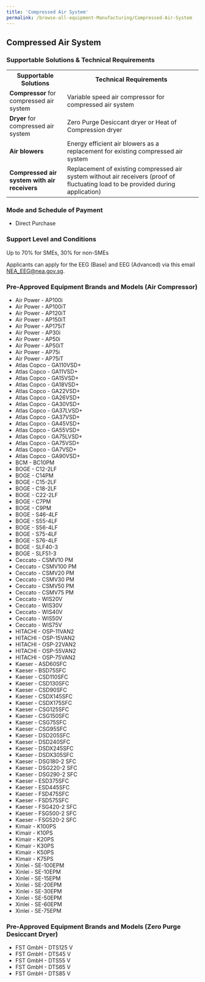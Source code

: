 ```yaml
---
title: 'Compressed Air System'
permalink: /browse-all-equipment-Manufacturing/Compressed-Air-System
---
```


## Compressed Air System

### Supportable Solutions & Technical Requirements

<table>
<tr>
    <th width="30%"><b>Supportable Solutions</b></th>
    <th width="auto"><b>Technical Requirements</b></th>
</tr>
<tr>
    <td><b>Compressor</b> for compressed air system</td>
    <td>Variable speed air compressor for compressed air system</td>
</tr>
<tr>
    <td><b>Dryer</b> for compressed air system</td>
    <td>Zero Purge Desiccant dryer or Heat of Compression dryer</td>
</tr>
<tr>
    <td><b>Air blowers</b></td>
    <td>Energy efficient air blowers as a replacement for existing compressed air system</td>
</tr>
<tr>
    <td><b>Compressed air system with air receivers</b></td>
    <td>Replacement of existing compressed air system without air receivers (proof of fluctuating load to be provided during application)</td>
</tr>
</table>

### Mode and Schedule of Payment 

- Direct Purchase

### Support Level and Conditions

Up to 70% for SMEs, 30% for non-SMEs

Applicants can apply for the EEG (Base) and EEG (Advanced) via this email <a title="" href="mailto:NEA_EEG@nea.gov.sg" target="_blank" rel="noopener">NEA_EEG@nea.gov.sg</a>.

### Pre-Approved Equipment Brands and Models (Air Compressor)

- Air Power - AP100i
- Air Power - AP100iT
- Air Power - AP120iT
- Air Power - AP150iT
- Air Power - AP175iT
- Air Power - AP30i
- Air Power - AP50i
- Air Power - AP50iT
- Air Power - AP75i
- Air Power - AP75iT
- Atlas Copco - GA110VSD+
- Atlas Copco - GA11VSD+
- Atlas Copco - GA15VSD+
- Atlas Copco - GA18VSD+
- Atlas Copco - GA22VSD+
- Atlas Copco - GA26VSD+
- Atlas Copco - GA30VSD+
- Atlas Copco - GA37LVSD+
- Atlas Copco - GA37VSD+
- Atlas Copco - GA45VSD+
- Atlas Copco - GA55VSD+
- Atlas Copco - GA75LVSD+
- Atlas Copco - GA75VSD+
- Atlas Copco - GA7VSD+
- Atlas Copco - GA90VSD+
- BCM - BC10PM
- BOGE - C12-2LF
- BOGE - C14PM
- BOGE - C15-2LF
- BOGE - C18-2LF
- BOGE - C22-2LF
- BOGE - C7PM
- BOGE - C9PM
- BOGE - S46-4LF
- BOGE - S55-4LF
- BOGE - S56-4LF
- BOGE - S75-4LF
- BOGE - S76-4LF
- BOGE - SLF40-3
- BOGE - SLF51-3
- Ceccato - CSMV10 PM
- Ceccato - CSMV100 PM
- Ceccato - CSMV20 PM
- Ceccato - CSMV30 PM
- Ceccato - CSMV50 PM
- Ceccato - CSMV75 PM
- Ceccato - WIS20V
- Ceccato - WIS30V
- Ceccato - WIS40V
- Ceccato - WIS50V
- Ceccato - WIS75V
- HITACHI - OSP-11VAN2
- HITACHI - OSP-15VAN2
- HITACHI - OSP-22VAN2
- HITACHI - OSP-55VAN2
- HITACHI - OSP-75VAN2
- Kaeser - ASD60SFC
- Kaeser - BSD75SFC
- Kaeser - CSD110SFC
- Kaeser - CSD130SFC
- Kaeser - CSD90SFC
- Kaeser - CSDX145SFC
- Kaeser - CSDX175SFC
- Kaeser - CSG125SFC
- Kaeser - CSG150SFC
- Kaeser - CSG75SFC
- Kaeser - CSG95SFC
- Kaeser - DSD205SFC
- Kaeser - DSD240SFC
- Kaeser - DSDX245SFC
- Kaeser - DSDX305SFC
- Kaeser - DSG180-2 SFC
- Kaeser - DSG220-2 SFC
- Kaeser - DSG290-2 SFC
- Kaeser - ESD375SFC
- Kaeser - ESD445SFC
- Kaeser - FSD475SFC
- Kaeser - FSD575SFC
- Kaeser - FSG420-2 SFC
- Kaeser - FSG500-2 SFC
- Kaeser - FSG520-2 SFC
- Kimair - K100PS
- Kimair - K10PS
- Kimair - K20PS
- Kimair - K30PS
- Kimair - K50PS
- Kimair - K75PS
- Xinlei - SE-100EPM
- Xinlei - SE-10EPM
- Xinlei - SE-15EPM
- Xinlei - SE-20EPM
- Xinlei - SE-30EPM
- Xinlei - SE-50EPM
- Xinlei - SE-60EPM
- Xinlei - SE-75EPM

### Pre-Approved Equipment Brands and Models (Zero Purge Desiccant Dryer)

- FST GmbH - DTS125 V
- FST GmbH - DTS45 V
- FST GmbH - DTS55 V
- FST GmbH - DTS65 V
- FST GmbH - DTS85 V